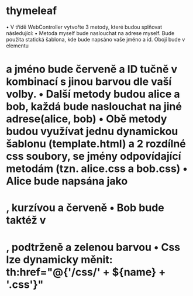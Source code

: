# thymeleaf
• V třídě WebController vytvořte 3 metody, které budou splňovat následující:
• Metoda myself bude naslouchat na adrese myself. Bude použita statická šablona, kde bude napsáno vaše jméno a id. Obojí bude v elementu <h1> a jméno bude červeně a ID tučně v kombinací s jinou barvou dle vaší volby.
• Další metody budou alice a bob, každá bude naslouchat na jiné adrese(alice, bob)
• Obě metody budou využívat jednu dynamickou šablonu (template.html) a 2 rozdílné css soubory, se jmény odpovídající metodám (tzn. alice.css a bob.css)
• Alice bude napsána jako <h1>, kurzívou a červeně
• Bob bude taktéž v <h1>, podtrženě a zelenou barvou
• Css lze dynamicky měnit: th:href="@{'/css/' + ${name} + '.css'}"
